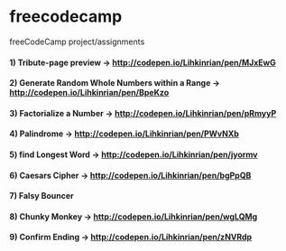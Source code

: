 # freecodecamp
freeCodeCamp project/assignments

#### 1) Tribute-page preview -> http://codepen.io/Lihkinrian/pen/MJxEwG 
#### 2) Generate Random Whole Numbers within a Range -> http://codepen.io/Lihkinrian/pen/BpeKzo
#### 3) Factorialize a Number -> http://codepen.io/Lihkinrian/pen/pRmyyP
#### 4) Palindrome -> http://codepen.io/Lihkinrian/pen/PWvNXb
#### 5) find Longest Word -> http://codepen.io/Lihkinrian/pen/jyormv
#### 6) Caesars Cipher -> http://codepen.io/Lihkinrian/pen/bgPpQB
#### 7) Falsy Bouncer
#### 8) Chunky Monkey -> http://codepen.io/Lihkinrian/pen/wgLQMg
#### 9) Confirm Ending -> http://codepen.io/Lihkinrian/pen/zNVRdp

